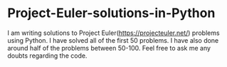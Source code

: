 # Project-Euler-solutions-in-Python
I am writing solutions to Project Euler(https://projecteuler.net/) problems using Python.
I have solved all of the first 50 problems. I have also done around half of the problems between 50-100.
Feel free to ask me any doubts regarding the code.
